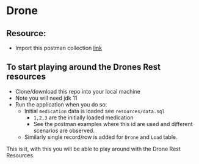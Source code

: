 # Drone

## Resource:

- Import this postman
  collection [link](https://api.postman.com/collections/8875518-a08762ea-d80a-4d9a-ae64-01a5aa6b94d2?access_key=PMAT-01H5X9QCNQEWE1DGEVKKAAD77P)

## To start playing around the Drones Rest resources

* Clone/download this repo into your local machine
* Note you will need jdk 11
* Run the application when you do so:
    * Initial `medication` data is loaded see `resources/data.sql`
        * `1,2,3` are the initially loaded medication
        * See the postman examples where this id are used and different scenarios are observed.
    * Similarly single record/row is added for `Drone` and `Load` table.

This is it, with this you will be able to play around with the Drone Rest Resources.

